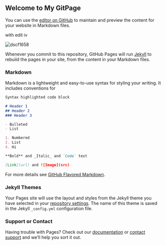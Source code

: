 ## Welcome to My GitPage

You can use the [editor on GitHub](https://github.com/tristandhoward/tristandhoward.github.io/edit/master/README.md) to maintain and preview the content for your website in Markdown files.

with edit iv

![dscf1658](https://user-images.githubusercontent.com/38884038/39479721-15cfce72-4d34-11e8-8857-5b8ebf0be23d.JPG)
  
Whenever you commit to this repository, GitHub Pages will run [Jekyll](https://jekyllrb.com/) to rebuild the pages in your site, from the content in your Markdown files.

### Markdown

Markdown is a lightweight and easy-to-use syntax for styling your writing. It includes conventions for

```markdown
Syntax highlighted code block

# Header 1
## Header 2
### Header 3

- Bulleted
- List

1. Numbered
2. List
4. Hi

**Bold** and _Italic_ and `Code` text

[Link](url) and ![Image](src)
```

For more details see [GitHub Flavored Markdown](https://guides.github.com/features/mastering-markdown/).

### Jekyll Themes

Your Pages site will use the layout and styles from the Jekyll theme you have selected in your [repository settings](https://github.com/tristandhoward/tristandhoward.github.io/settings). The name of this theme is saved in the Jekyll `_config.yml` configuration file.

### Support or Contact

Having trouble with Pages? Check out our [documentation](https://help.github.com/categories/github-pages-basics/) or [contact support](https://github.com/contact) and we’ll help you sort it out.
